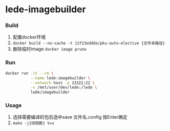 # lede-imagebuilder
### Build

1. 配置docker环境
2. `docker build --no-cache -t 12f23eddde/pku-auto-elective {文件夹路径}`
3. 删除临时image  `docker image prune`

### Run
```bash
docker run -it --rm \
           --name lede-imagebuilder \
           --network host -p 23322:22 \
           -v /mnt/user/dev/lede:/lede \
           lede/imagebuilder
```

### Usage

1. 选择需要编译的包后选中save	文件名.config	按Enter确定
2. `make -j{线程数} V=s`
